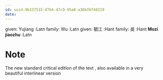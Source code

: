 ```yaml
---
id: uuid-9b337515-d7b4-47c9-95a0-a36bf6f48219
date: 
---
```


given: Yujiang :Latn
family: Wu :Latn
given: 毓江 :Hant
family: 吳 :Hant
**Mozi jiaozhu** :Latn
# Note
The new standard critical edition of the text , also available in a very beautiful interlinear version 